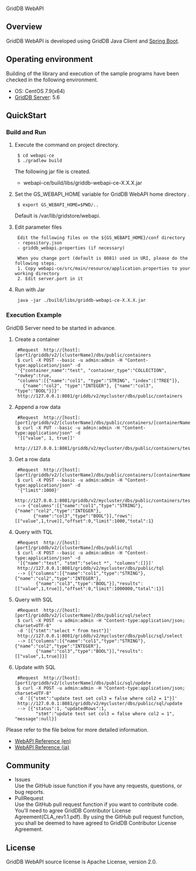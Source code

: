 GridDB WebAPI

## Overview

GridDB WebAPI is developed using GridDB Java Client and [Spring Boot](https://spring.io/projects/spring-boot).  

## Operating environment

Building of the library and execution of the sample programs have been checked in the following environment.
- OS: CentOS 7.9(x64)
- [GridDB Server](https://github.com/griddb/griddb): 5.6

## QuickStart

### Build and Run 
        
1. Execute the command on project directory.

        $ cd webapi-ce
        $ ./gradlew build

    The following jar file is created.
    - webapi-ce/build/libs/griddb-webapi-ce-X.X.X.jar

2. Set the GS_WEBAPI_HOME variable for GridDB WebAPI home directory .

        $ export GS_WEBAPI_HOME=$PWD/..

    Default is /var/lib/gridstore/webapi.

3. Edit parameter files

        Edit the following files on the ${GS_WEBAPI_HOME}/conf directory
        - repository.json
        - griddb_webapi.properties (if necessary)

        When you change port (default is 8081) used in URI, please do the following steps.
        1. Copy webapi-ce/src/main/resource/application.properties to your working directory
        2. Edit server.port in it

4. Run with Jar

        java -jar ./build/libs/griddb-webapi-ce-X.X.X.jar

### Execution Example

GridDB Server need to be started in advance.

1. Create a container

        #Request  http://[host]:[port]/griddb/v2/[clusterName]/dbs/public/containers 
        $ curl -X POST --basic -u admin:admin -H "Content-type:application/json" -d 
        '{"container_name":"test", "container_type":"COLLECTION", "rowkey":true, 
        "columns":[{"name":"col1", "type":"STRING", "index":["TREE"]}, 
          {"name":"col2", "type":"INTEGER"}, {"name":"col3", "type":"BOOL"}]}' 
        http://127.0.0.1:8081/griddb/v2/mycluster/dbs/public/containers

2. Append a row data

        #Request  http://[host]:[port]/griddb/v2/[clusterName]/dbs/public/containers/[containerName]/rows 
        $ curl -X PUT --basic -u admin:admin -H "Content-type:application/json" -d 
        '[["value", 1, true]]' 
        http://127.0.0.1:8081/griddb/v2/mycluster/dbs/public/containers/test/rows 

3. Get a row data

        #Request  http://[host]:[port]/griddb/v2/[clusterName]/dbs/public/containers/[containerName]/rows 
        $ curl -X POST --basic -u admin:admin -H "Content-type:application/json" -d 
        '{"limit":1000}'
        http://127.0.0.1:8081/griddb/v2/mycluster/dbs/public/containers/test/rows 
        --> {"columns":[{"name":"col1","type":"STRING"},{"name":"col2","type":"INTEGER"}, 
              {"name":"col3","type":"BOOL"}],"rows":[["value",1,true]],"offset":0,"limit":1000,"total":1}

4. Query with TQL

        #Request  http://[host]:[port]/griddb/v2/[clusterName]/dbs/public/tql 
        $ curl -X POST --basic -u admin:admin -H "Content-type:application/json" -d 
        '[{"name":"test", "stmt":"select *", "columns":[]}]' 
        http://127.0.0.1:8081/griddb/v2/mycluster/dbs/public/tql 
        --> [{"columns":[{"name":"col1","type":"STRING"},{"name":"col2","type":"INTEGER"}, 
               {"name":"col3","type":"BOOL"}],"results":[["value",1,true]],"offset":0,"limit":1000000,"total":1}]

5. Query with SQL

        #Request  http://[host]:[port]/griddb/v2/[clusterName]/dbs/public/sql/select 
        $ curl -X POST -u admin:admin -H "Content-type:application/json; charset=UTF-8" 
        -d '[{"stmt":"select * from test"}]' 
        http://127.0.0.1:8081/griddb/v2/mycluster/dbs/public/sql/select 
        --> [{"columns":[{"name":"col1","type":"STRING"},{"name":"col2","type":"INTEGER"}, 
               {"name":"col3","type":"BOOL"}],"results":[["value",1,true]]}]

6. Update with SQL

        #Request  http://[host]:[port]/griddb/v2/[clusterName]/dbs/public/sql/update 
        $ curl -X POST -u admin:admin -H "Content-type:application/json; charset=UTF-8" 
        -d '[{"stmt":"update test set col3 = false where col2 = 1"}]' 
        http://127.0.0.1:8081/griddb/v2/mycluster/dbs/public/sql/update 
        --> [{"status":1, "updatedRows":1,
               "stmt":"update test set col3 = false where col2 = 1", "message":null}]

Please refer to the file below for more detailed information.  
  - [WebAPI Reference (en)](GridDB_Web_API_Reference.md)
  - [WebAPI Reference (ja)](GridDB_Web_API_Reference_ja.md)

## Community

  * Issues  
    Use the GitHub issue function if you have any requests, questions, or bug reports. 
  * PullRequest  
    Use the GitHub pull request function if you want to contribute code.
    You'll need to agree GridDB Contributor License Agreement(CLA_rev1.1.pdf).
    By using the GitHub pull request function, you shall be deemed to have agreed to GridDB Contributor License Agreement.

## License
  
  GridDB WebAPI source license is Apache License, version 2.0.

